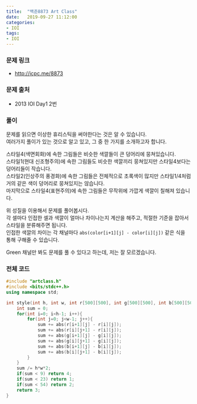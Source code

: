 ```yaml
---
title:  "백준8873 Art Class"
date:   2019-09-27 11:12:00
categories:
- IOI
tags:
- IOI
---
```


### 문제 링크
* http://icpc.me/8873

### 문제 출처
* 2013 IOI Day1 2번

### 풀이
문제를 읽으면 이상한 휴리스틱을 써야한다는 것은 알 수 있습니다.<br>
여러가지 풀이가 있는 것으로 알고 있고, 그 중 한 가지를 소개하고자 합니다.

스타일4(색면회화)에 속한 그림들은 비슷한 색깔들이 큰 덩어리에 뭉쳐있습니다.<br>
스타일1(현대 신조형주의)에 속한 그림들도 비슷한 색깔끼리 뭉쳐있지만 스타일4보다는 덩어리들이 작습니다.<br>
스타일2(인상주의 풍경화)에 속한 그림들은 전체적으로 초록색이 많지만 스타일1/4처럼 거의 같은 색이 덩어리로 뭉쳐있지는 않습니다.<br>
마지막으로 스타일4(표현주의)에 속한 그림들은 무작위에 가깝게 색깔이 칠해져 있습니다.

위 성질을 이용해서 문제를 풀어봅시다.<br>
각 셀마다 인접한 셀과 색깔이 얼마나 차이나는지 계산을 해주고, 적절한 기준을 잡아서 스타일을 분류해주면 됩니다.<br>
인접한 색깔의 차이는 각 채널마다 `abs(color[i+1][j] - color[i][j])` 같은 식을 통해 구해줄 수 있습니다.

Green 채널만 봐도 문제를 풀 수 있다고 하는데, 저는 잘 모르겠습니다.

### 전체 코드
```cpp
#include "artclass.h"
#include <bits/stdc++.h>
using namespace std;

int style(int h, int w, int r[500][500], int g[500][500], int b[500][500]){
	int sum = 0;
	for(int i=0; i<h-1; i++){
		for(int j=0; j<w-1; j++){
			sum += abs(r[i+1][j] - r[i][j]);
			sum += abs(r[i][j+1] - r[i][j]);
			sum += abs(g[i+1][j] - g[i][j]);
			sum += abs(g[i][j+1] - g[i][j]);
			sum += abs(b[i+1][j] - b[i][j]);
			sum += abs(b[i][j+1] - b[i][j]);
		}
	}
	sum /= h*w*2;
	if(sum < 9) return 4;
	if(sum < 23) return 1;
	if(sum < 54) return 2;
	return 3;
}
```
